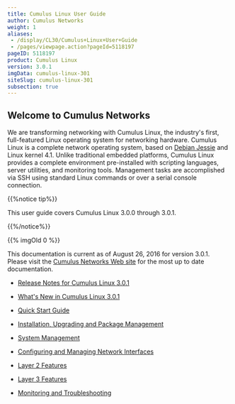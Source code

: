 ```yaml
---
title: Cumulus Linux User Guide
author: Cumulus Networks
weight: 1
aliases:
 - /display/CL30/Cumulus+Linux+User+Guide
 - /pages/viewpage.action?pageId=5118197
pageID: 5118197
product: Cumulus Linux
version: 3.0.1
imgData: cumulus-linux-301
siteSlug: cumulus-linux-301
subsection: true
---
```

## <span>Welcome to Cumulus Networks</span>

We are transforming networking with Cumulus Linux, the industry's first,
full-featured Linux operating system for networking hardware. Cumulus
Linux is a complete network operating system, based on [Debian
Jessie](https://www.debian.org/releases/jessie/) and Linux kernel 4.1.
Unlike traditional embedded platforms, Cumulus Linux provides a complete
environment pre-installed with scripting languages, server utilities,
and monitoring tools. Management tasks are accomplished via SSH using
standard Linux commands or over a serial console connection.

{{%notice tip%}}

This user guide covers Cumulus Linux 3.0.0 through 3.0.1.

{{%/notice%}}

{{% imgOld 0 %}}

This documentation is current as of August 26, 2016 for version 3.0.1.
Please visit the [Cumulus Networks Web
site](http://docs.cumulusnetworks.com) for the most up to date
documentation.

  - [Release Notes for Cumulus
    Linux 3.0.1](https://support.cumulusnetworks.com/hc/en-us/articles/222822047)

  - [What's New in Cumulus Linux
    3.0.1](/version/cumulus-linux-301/What's_New_in_Cumulus_Linux_3.0.1)

  - [Quick Start Guide](/version/cumulus-linux-301/Quick_Start_Guide)

  - [Installation, Upgrading and Package
    Management](/version/cumulus-linux-301/Installation_Upgrading_and_Package_Management/)

  - [System Management](/version/cumulus-linux-301/System_Management/)

  - [Configuring and Managing Network
    Interfaces](/version/cumulus-linux-301/Configuring_and_Managing_Network_Interfaces/)

  - [Layer 2
    Features](/version/cumulus-linux-301/Layer_1_and_Layer_2_Features/)

  - [Layer 3 Features](/version/cumulus-linux-301/Layer_3_Features/)

  - [Monitoring and
    Troubleshooting](/version/cumulus-linux-301/Monitoring_and_Troubleshooting/)

<article id="html-search-results" class="ht-content" style="display: none;">

</article>

<footer id="ht-footer">

</footer>
